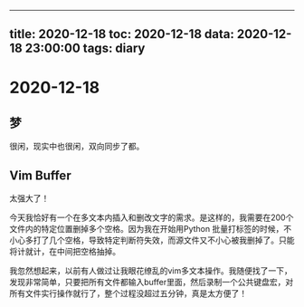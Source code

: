 
---
title: 2020-12-18
toc: 2020-12-18
data: 2020-12-18 23:00:00
tags: diary
---

# 2020-12-18

## 梦

很闲，现实中也很闲，双向同步了都。

## Vim Buffer

太强大了！

今天我恰好有一个在多文本内插入和删改文字的需求。是这样的，我需要在200个文件内的特定位置删掉多个空格。因为我在开始用Python 批量打标签的时候，不小心多打了几个空格，导致特定判断符失效，而源文件又不小心被我删掉了。只能将计就计，在中间把空格抽掉。

我忽然想起来，以前有人做过让我眼花缭乱的vim多文本操作。我随便找了一下，发现非常简单，只要把所有文件都输入buffer里面，然后录制一个公共键盘宏，对所有文件实行操作就行了，整个过程没超过五分钟，真是太方便了！

